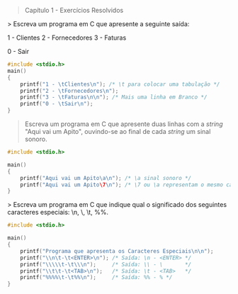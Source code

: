 > Capítulo 1 - Exercícios Resolvidos

\> Escreva um programa em C que apresente a seguinte saída:

1 - Clientes
2 - Fornecedores
3 - Faturas

0 - Sair

```c
#include <stdio.h>
main()
{
    printf("1 - \tClientes\n"); /* \t para colocar uma tabulação */
    printf("2 - \tFornecedores\n");
    printf("3 - \tFaturas\n\n"); /* Mais uma linha em Branco */
    printf("0 - \tSair\n");
}
```

> Escreva um programa em C que apresente duas linhas com a _string_ "Aqui vai um Apito", ouvindo-se ao final de cada _string_ um sinal sonoro.

```c
#include <stdio.h>

main()
{
    printf("Aqui vai um Apito\a\n"); /* \a sinal sonoro */
    printf("Aqui vai um Apito\7\n"); /* \7 ou \a representam o mesmo caractere */
}
```

\> Escreva um programa em C que indique qual o significado dos seguintes caracteres especiais: \n, \\, \t, %%.

```c
#include <stdio.h>

main()
{
    printf("Programa que apresenta os Caracteres Especiais\n\n");
    printf("\\n\t-\t<ENTER>\n"); /* Saída: \n - <ENTER> */
    printf("\\\\\t-\t\\\n");     /* Saída: \\ - \       */
    printf("\\t\t-\t<TAB>\n");   /* Saída: \t - <TAB>   */
    printf("%%%%\t-\t%%\n");     /* Saída: %% - % */
}
```
